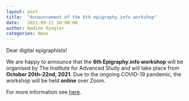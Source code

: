 ```yaml
---
layout: post
title:  "Announcement of the 6th epigraphy.info workshop"
date:   2021-09-21 10:00:00
author: Nadine Riegler
categories: News
---
```


Dear digital epigraphists!

We are happy to announce that the **6th Epigraphy.info workshop** will be organised by The Institute for Advanced Study and will take place from **October 20th-22nd, 2021**. Due to the ongoing COVID-19 pandemic, the workshop will be held **online** over Zoom.

For more information see [here](https://epigraphy.info/workshop_6/).
